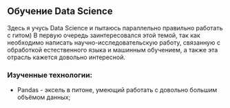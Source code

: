 ## Обучение Data Science
Здесь я учусь Data Science и пытаюсь параллельно правильно работать с гитом)
В первую очередь заинтересовался этой темой, так как необходимо написать научно-исследовательскую работу, связанную с обработкой естественного языка и машинным обучением, а также эта отрасль кажется довольно интересной.

### Изученные технологии:
- Pandas - эксель в питоне, умеющий работать с довольно большим объёмом данных;


